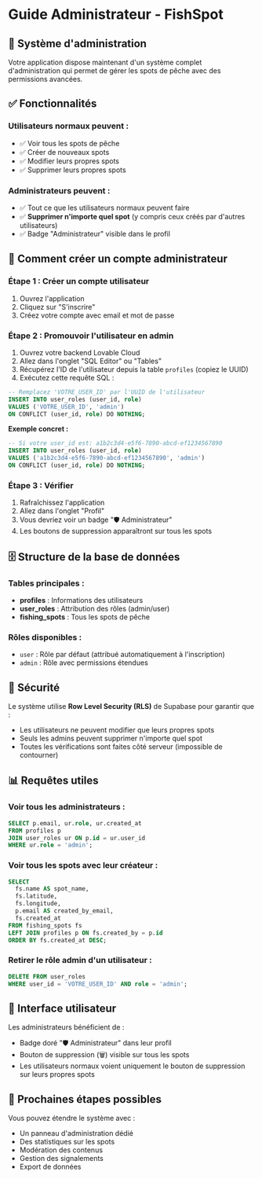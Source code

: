 # Guide Administrateur - FishSpot

## 🎯 Système d'administration

Votre application dispose maintenant d'un système complet d'administration qui permet de gérer les spots de pêche avec des permissions avancées.

## ✅ Fonctionnalités

### Utilisateurs normaux peuvent :
- ✅ Voir tous les spots de pêche
- ✅ Créer de nouveaux spots
- ✅ Modifier leurs propres spots
- ✅ Supprimer leurs propres spots

### Administrateurs peuvent :
- ✅ Tout ce que les utilisateurs normaux peuvent faire
- ✅ **Supprimer n'importe quel spot** (y compris ceux créés par d'autres utilisateurs)
- ✅ Badge "Administrateur" visible dans le profil

## 🔑 Comment créer un compte administrateur

### Étape 1 : Créer un compte utilisateur
1. Ouvrez l'application
2. Cliquez sur "S'inscrire"
3. Créez votre compte avec email et mot de passe

### Étape 2 : Promouvoir l'utilisateur en admin
1. Ouvrez votre backend Lovable Cloud
2. Allez dans l'onglet "SQL Editor" ou "Tables"
3. Récupérez l'ID de l'utilisateur depuis la table `profiles` (copiez le UUID)
4. Exécutez cette requête SQL :

```sql
-- Remplacez 'VOTRE_USER_ID' par l'UUID de l'utilisateur
INSERT INTO user_roles (user_id, role)
VALUES ('VOTRE_USER_ID', 'admin')
ON CONFLICT (user_id, role) DO NOTHING;
```

**Exemple concret :**
```sql
-- Si votre user_id est: a1b2c3d4-e5f6-7890-abcd-ef1234567890
INSERT INTO user_roles (user_id, role)
VALUES ('a1b2c3d4-e5f6-7890-abcd-ef1234567890', 'admin')
ON CONFLICT (user_id, role) DO NOTHING;
```

### Étape 3 : Vérifier
1. Rafraîchissez l'application
2. Allez dans l'onglet "Profil"
3. Vous devriez voir un badge "🛡️ Administrateur"
4. Les boutons de suppression apparaîtront sur tous les spots

## 🗄️ Structure de la base de données

### Tables principales :
- **profiles** : Informations des utilisateurs
- **user_roles** : Attribution des rôles (admin/user)
- **fishing_spots** : Tous les spots de pêche

### Rôles disponibles :
- `user` : Rôle par défaut (attribué automatiquement à l'inscription)
- `admin` : Rôle avec permissions étendues

## 🔐 Sécurité

Le système utilise **Row Level Security (RLS)** de Supabase pour garantir que :
- Les utilisateurs ne peuvent modifier que leurs propres spots
- Seuls les admins peuvent supprimer n'importe quel spot
- Toutes les vérifications sont faites côté serveur (impossible de contourner)

## 📊 Requêtes utiles

### Voir tous les administrateurs :
```sql
SELECT p.email, ur.role, ur.created_at
FROM profiles p
JOIN user_roles ur ON p.id = ur.user_id
WHERE ur.role = 'admin';
```

### Voir tous les spots avec leur créateur :
```sql
SELECT 
  fs.name AS spot_name,
  fs.latitude,
  fs.longitude,
  p.email AS created_by_email,
  fs.created_at
FROM fishing_spots fs
LEFT JOIN profiles p ON fs.created_by = p.id
ORDER BY fs.created_at DESC;
```

### Retirer le rôle admin d'un utilisateur :
```sql
DELETE FROM user_roles
WHERE user_id = 'VOTRE_USER_ID' AND role = 'admin';
```

## 🎨 Interface utilisateur

Les administrateurs bénéficient de :
- Badge doré "🛡️ Administrateur" dans leur profil
- Bouton de suppression (🗑️) visible sur tous les spots
- Les utilisateurs normaux voient uniquement le bouton de suppression sur leurs propres spots

## 🚀 Prochaines étapes possibles

Vous pouvez étendre le système avec :
- Un panneau d'administration dédié
- Des statistiques sur les spots
- Modération des contenus
- Gestion des signalements
- Export de données
